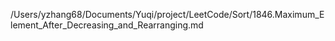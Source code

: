 /Users/yzhang68/Documents/Yuqi/project/LeetCode/Sort/1846.Maximum_Element_After_Decreasing_and_Rearranging.md
